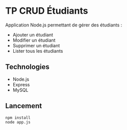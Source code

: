 # TP CRUD Étudiants

Application Node.js permettant de gérer des étudiants :
- Ajouter un étudiant
- Modifier un étudiant
- Supprimer un étudiant
- Lister tous les étudiants

## Technologies
- Node.js
- Express
- MySQL

## Lancement

```bash
npm install
node app.js
